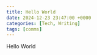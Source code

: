 ```yaml
---
title: Hello World
date: 2024-12-23 23:47:00 +0000
categories: [Tech, Writing]
tags: [comms] 
---
```

Hello World
